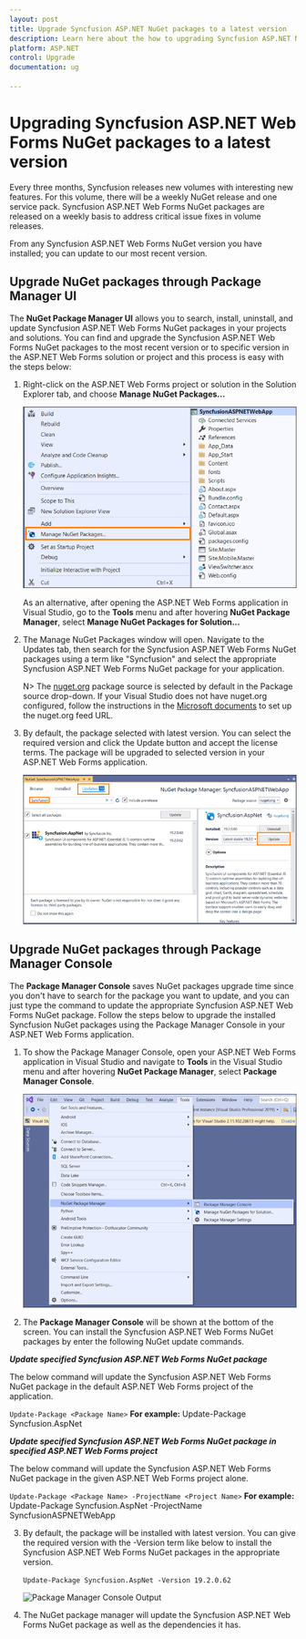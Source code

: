 ```yaml
---
layout: post
title: Upgrade Syncfusion ASP.NET NuGet packages to a latest version
description: Learn here about the how to upgrading Syncfusion ASP.NET NuGet packages to a latest version using NuGet manager UI and console.
platform: ASP.NET
control: Upgrade
documentation: ug

---
```


# Upgrading Syncfusion ASP.NET Web Forms NuGet packages to a latest version

Every three months, Syncfusion releases new volumes with interesting new features. For this volume, there will be a weekly NuGet release and one service pack. Syncfusion ASP.NET Web Forms NuGet packages are released on a weekly basis to address critical issue fixes in volume releases.

From any Syncfusion ASP.NET Web Forms NuGet version you have installed; you can update to our most recent version.

## Upgrade NuGet packages through Package Manager UI

The **NuGet Package Manager UI** allows you to search, install, uninstall, and update Syncfusion ASP.NET Web Forms NuGet packages in your projects and solutions. You can find and upgrade the Syncfusion ASP.NET Web Forms NuGet packages to the most recent version or to specific version in the ASP.NET Web Forms solution or project and this process is easy with the steps below:

1. Right-click on the ASP.NET Web Forms project or solution in the Solution Explorer tab, and choose **Manage NuGet Packages...**

   ![Package Manager Console Output ](Upgrade-images/ManageNuGet.png)
   
   As an alternative, after opening the ASP.NET Web Forms application in Visual Studio, go to the **Tools** menu and after hovering **NuGet Package Manager**, select **Manage NuGet Packages for Solution...**

2. The Manage NuGet Packages window will open. Navigate to the Updates tab, then search for the Syncfusion ASP.NET Web Forms  NuGet packages using a term like "Syncfusion" and select the appropriate Syncfusion ASP.NET Web Forms  NuGet package for your application.

   N> The [nuget.org](https://api.nuget.org/v3/index.json) package source is selected by default in the Package source drop-down. If your Visual Studio does not have nuget.org configured, follow the instructions in the [Microsoft documents](https://docs.microsoft.com/en-us/nuget/tools/package-manager-ui#package-sources) to set up the nuget.org feed URL.

3. By default, the package selected with latest version. You can select the required version and click the Update button and accept the license terms. The package will be upgraded to selected version in your ASP.NET Web Forms application.

   ![Package Manager Console Output ](Upgrade-images/Update-NuGet.png)

## Upgrade NuGet packages through Package Manager Console

The **Package Manager Console** saves NuGet packages upgrade time since you don't have to search for the package you want to update, and you can just type the command to update the appropriate Syncfusion ASP.NET Web Forms NuGet package. Follow the steps below to upgrade the installed Syncfusion NuGet packages using the Package Manager Console in your ASP.NET Web Forms application.

1. To show the Package Manager Console, open your ASP.NET Web Forms application in Visual Studio and navigate to **Tools** in the Visual Studio menu and after hovering **NuGet Package Manager**, select **Package Manager Console**.

   ![Package Manager Console Output ](Upgrade-images/Update-Console.png)

2.	The **Package Manager Console** will be shown at the bottom of the screen. You can install the Syncfusion ASP.NET Web Forms NuGet packages by enter the following NuGet update commands.

   ***Update specified Syncfusion ASP.NET Web Forms NuGet package***

   The below command will update the Syncfusion ASP.NET Web Forms NuGet package in the default ASP.NET Web Forms project of the application.

   ```Update-Package <Package Name>```
   **For example:** Update-Package Syncfusion.AspNet

   ***Update specified Syncfusion ASP.NET Web Forms NuGet package in specified ASP.NET Web Forms project***

   The below command will update the Syncfusion ASP.NET Web Forms NuGet package in the given ASP.NET Web Forms project alone.

   ```Update-Package <Package Name> -ProjectName <Project Name>```
   **For example:** Update-Package Syncfusion.AspNet -ProjectName SyncfusionASPNETWebApp


3. By default, the package will be installed with latest version. You can give the required version with the -Version term like below to install the Syncfusion ASP.NET Web Forms NuGet packages in the appropriate version.

   ```Update-Package Syncfusion.AspNet -Version 19.2.0.62```

   ![Package Manager Console Output ](Upgrade-images/Upgradeconsole.png)

4. The NuGet package manager will update the Syncfusion ASP.NET Web Forms NuGet package as well as the dependencies it has.
